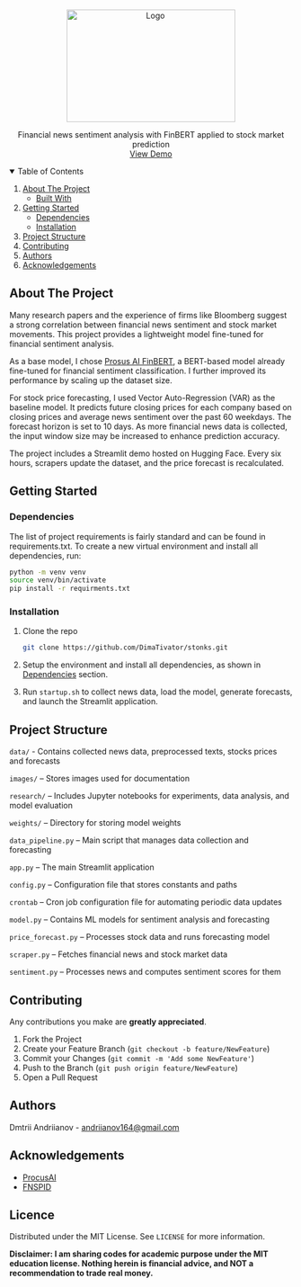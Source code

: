 <!-- PROJECT LOGO -->
<br />
<p align="center">
  <a href="https://github.com/catiaspsilva/README-template">
    <img src="images/wallstreet.png" alt="Logo" width="300" height="200">
  </a>

  <p align="center">
    Financial news sentiment analysis with FinBERT applied to stock market prediction
    <br />
    <a href="https://huggingface.co/spaces/DimaTivator/stonks">View Demo</a>
  </p>
</p>


<details open="open">
  <summary>Table of Contents</summary>
  <ol>
    <li>
      <a href="#about-the-project">About The Project</a>
      <ul>
        <li><a href="#built-with">Built With</a></li>
      </ul>
    </li>
    <li>
      <a href="#getting-started">Getting Started</a>
      <ul>
        <li><a href="#dependencies">Dependencies</a></li>
        <li><a href="#installation">Installation</a></li>
      </ul>
    </li>
    <li><a href="#project-structure">Project Structure</a></li>
    <li><a href="#contributing">Contributing</a></li>
    <li><a href="#authors">Authors</a></li>
    <li><a href="#acknowledgements">Acknowledgements</a></li>
  </ol>
</details>



## About The Project

Many research papers and the experience of firms like Bloomberg suggest a strong correlation between financial news sentiment and stock market movements. This project provides a lightweight model fine-tuned for financial sentiment analysis.

As a base model, I chose <a href="https://huggingface.co/ProsusAI/finbert">Prosus AI FinBERT</a>, a BERT-based model already fine-tuned for financial sentiment classification. I further improved its performance by scaling up the dataset size.

For stock price forecasting, I used Vector Auto-Regression (VAR) as the baseline model. It predicts future closing prices for each company based on closing prices and average news sentiment over the past 60 weekdays. The forecast horizon is set to 10 days. As more financial news data is collected, the input window size may be increased to enhance prediction accuracy.

The project includes a Streamlit demo hosted on Hugging Face. Every six hours, scrapers update the dataset, and the price forecast is recalculated.

## Getting Started

### Dependencies

The list of project requirements is fairly standard and can be found in requirements.txt. To create a new virtual environment and install all dependencies, run:
```sh
python -m venv venv
source venv/bin/activate
pip install -r requirments.txt
```

### Installation

1. Clone the repo
   ```sh
   git clone https://github.com/DimaTivator/stonks.git
   ```

2. Setup the environment and install all dependencies, as shown in <a href="#Dependencies">Dependencies</a> section.

3. Run `startup.sh` to collect news data, load the model, generate forecasts, and launch the Streamlit application.


## Project Structure

`data/` - Contains collected news data, preprocessed texts, stocks prices and forecasts

`images/` – Stores images used for documentation

`research/` – Includes Jupyter notebooks for experiments, data analysis, and model evaluation

`weights/` – Directory for storing model weights

`data_pipeline.py` – Main script that manages data collection and forecasting

`app.py` – The main Streamlit application

`config.py` – Configuration file that stores constants and paths

`crontab` – Cron job configuration file for automating periodic data updates

`model.py` – Contains ML models for sentiment analysis and forecasting

`price_forecast.py` – Processes stock data and runs forecasting model

`scraper.py` – Fetches financial news and stock market data

`sentiment.py` – Processes news and computes sentiment scores for them


## Contributing

Any contributions you make are **greatly appreciated**.

1. Fork the Project
2. Create your Feature Branch (`git checkout -b feature/NewFeature`)
3. Commit your Changes (`git commit -m 'Add some NewFeature'`)
4. Push to the Branch (`git push origin feature/NewFeature`)
5. Open a Pull Request

## Authors

Dmtrii Andriianov - andriianov164@gmail.com


## Acknowledgements

* [ProcusAI](https://huggingface.co/ProsusAI/finbert)
* [FNSPID](https://arxiv.org/pdf/2402.06698)

## Licence

Distributed under the MIT License. See `LICENSE` for more information.

**Disclaimer: I am sharing codes for academic purpose under the MIT education license. Nothing herein is financial advice, and NOT a recommendation to trade real money.**
